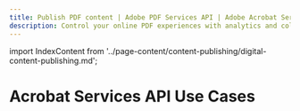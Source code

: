 ```yaml
---
title: Publish PDF content | Adobe PDF Services API | Adobe Acrobat Services
description: Control your online PDF experiences with analytics and collaboration workflows. Our free PDF Embed API helps you publish PDF documents in HTML with a few lines of code. Learn more today.
---
```

import IndexContent from '../page-content/content-publishing/digital-content-publishing.md';

<Hero slots="heading" variant="fullwidth" theme="dark"  customLayout className="herobgImage Hero-Banner"/>

# Acrobat Services API Use Cases

<MenuWrapperComponent  menuItem= 'subMenuPages'  slots="content"  repeat="1" theme="lightest" className="Digital-Content-Publishing"/>

<IndexContent />
